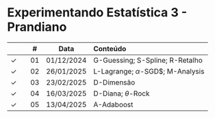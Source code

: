 # Experimentando Estatística 3 - Prandiano



|  |  | # | Data | Conteúdo |
|:---:|:---:|:---:|:---:|:---|
| &check; |  | 01 | 01/12/2024 | G-Guessing; S-Spline; R-Retalho |
| &check; |  | 02 | 26/01/2025 | L-Lagrange; $\alpha$-SGD$; M-Analysis  |
| &check; |  | 03 | 23/02/2025 | D-Dimensão |
| &check; |  | 04 | 16/03/2025 | D-Diana; $\theta$-Rock |
| &check; |  | 05 | 13/04/2025 | A-Adaboost |